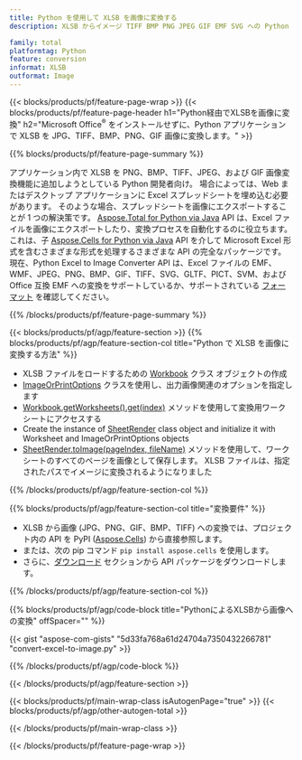 ```yaml
---
title: Python を使用して XLSB を画像に変換する
description: XLSB からイメージ TIFF BMP PNG JPEG GIF EMF SVG への Python アプリケーションでの変換 (Microsoft Excel を使用しない) 

family: total
platformtag: Python
feature: conversion
informat: XLSB
outformat: Image
---
```

{{< blocks/products/pf/feature-page-wrap >}}
{{< blocks/products/pf/feature-page-header h1="Python経由でXLSBを画像に変換" h2="Microsoft Office<sup>&reg;</sup> をインストールせずに、Python アプリケーションで XLSB を JPG、TIFF、BMP、PNG、GIF 画像に変換します。" >}}

{{% blocks/products/pf/feature-page-summary %}}

アプリケーション内で XLSB を PNG、BMP、TIFF、JPEG、および GIF 画像変換機能に追加しようとしている Python 開発者向け。 場合によっては、Web またはデスクトップ アプリケーションに Excel スプレッドシートを埋め込む必要があります。 そのような場合、スプレッドシートを画像にエクスポートすることが 1 つの解決策です。 [Aspose.Total for Python via Java](https://products.aspose.com/total/python-java/) API は、Excel ファイルを画像にエクスポートしたり、変換プロセスを自動化するのに役立ちます。 これは、子 [Aspose.Cells for Python via Java](https://products.aspose.com/cells/python-java/) API を介して Microsoft Excel 形式を含むさまざまな形式を処理するさまざまな API の完全なパッケージです。 現在、Python Excel to Image Converter API は、Excel ファイルの EMF、WMF、JPEG、PNG、BMP、GIF、TIFF、SVG、GLTF、PICT、SVM、および Office 互換 EMF への変換をサポートしているか、サポートされている [フォーマット](https://docs.aspose.com/cells/python-java/supported-file-formats/) を確認してください。 

{{% /blocks/products/pf/feature-page-summary %}}

{{< blocks/products/pf/agp/feature-section >}}
{{% blocks/products/pf/agp/feature-section-col title="Python で XLSB を画像に変換する方法" %}}

- XLSB ファイルをロードするための [Workbook](https://reference.aspose.com/cells/python-java/asposecells.api/Workbook) クラス オブジェクトの作成
- [ImageOrPrintOptions](https://reference.aspose.com/cells/python-java/asposecells.api/ImageOrPrintOptions) クラスを使用し、出力画像関連のオプションを指定します
- [Workbook.getWorksheets().get(index)](https://reference.aspose.com//cells/python-java/asposecells.api/worksheetcollection#Item%20(int)) メソッドを使用して変換用ワークシートにアクセスする
- Create the instance of [SheetRender](https://reference.aspose.com/cells/python/asposecells.api/SheetRender) class object and initialize it with Worksheet and ImageOrPrintOptions objects
- [SheetRender.toImage(pageIndex, fileName)](https://reference.aspose.com//cells/python-java/asposecells.api/sheetrender#toImage(int,%20java.lang.String)) メソッドを使用して、ワークシートのすべてのページを画像として保存します。 XLSB ファイルは、指定されたパスでイメージに変換されるようになりました

{{% /blocks/products/pf/agp/feature-section-col %}}

{{% blocks/products/pf/agp/feature-section-col title="変換要件" %}}

- XLSB から画像 (JPG、PNG、GIF、BMP、TIFF) への変換では、プロジェクト内の API を PyPI ([Aspose.Cells](https://pypi.org/project/aspose-cells/)) から直接参照します。
- または、次の pip コマンド ```pip install aspose.cells``` を使用します。 
- さらに、[ダウンロード](https://releases.aspose.com/cells/python-java) セクションから API パッケージをダウンロードします。 
 

{{% /blocks/products/pf/agp/feature-section-col %}}

{{% blocks/products/pf/agp/code-block title="PythonによるXLSBから画像への変換" offSpacer="" %}}

{{< gist "aspose-com-gists" "5d33fa768a61d24704a7350432266781" "convert-excel-to-image.py" >}}

{{% /blocks/products/pf/agp/code-block %}}

{{< /blocks/products/pf/agp/feature-section >}}

{{< blocks/products/pf/main-wrap-class isAutogenPage="true" >}}
{{< blocks/products/pf/agp/other-autogen-total >}}

{{< /blocks/products/pf/main-wrap-class >}}

{{< /blocks/products/pf/feature-page-wrap >}}